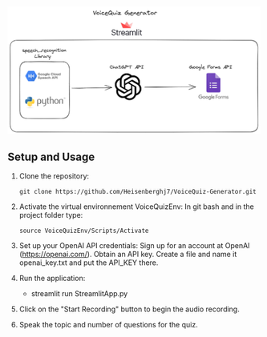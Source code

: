 <img src="Architecture.png">

## Setup and Usage

1. Clone the repository:

   ```shell
   git clone https://github.com/Heisenberghj7/VoiceQuiz-Generator.git
2. Activate the virtual environnement VoiceQuizEnv: In git bash and in the project folder type: 
   ```shell
   source VoiceQuizEnv/Scripts/Activate
3. Set up your OpenAI API credentials: Sign up for an account at OpenAI (https://openai.com/). Obtain an API key.
   Create a file and name it openai_key.txt and put the API_KEY there.
4. Run the application:
   - streamlit run StreamlitApp.py
5. Click on the "Start Recording" button to begin the audio recording.
6. Speak the topic and number of questions for the quiz.